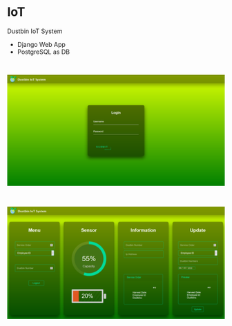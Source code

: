 # IoT
Dustbin IoT System

- Django Web App
- PostgreSQL as DB

<br>

![Screenshot](docs/Screenshot_1.png)

<br>

![Screenshot](docs/Screenshot_2.png)

